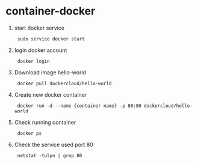 # container-docker

1. start docker service

        sudo service docker start
        
2. login docker account

        docker login 

3. Download image hello-world

        docker pull dockercloud/hello-world

4. Create new docker container 

        docker run -d --name {container name} -p 80:80 dockercloud/hello-world

5. Check running container 

        docker ps
        
6. Check the service used port 80

        netstat -tulpn | grep 80

